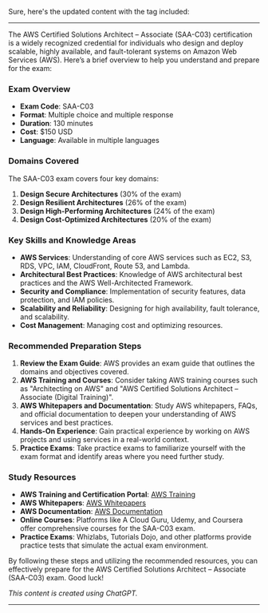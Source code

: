 Sure, here's the updated content with the tag included:

---

The AWS Certified Solutions Architect – Associate (SAA-C03) certification is a widely recognized credential for individuals who design and deploy scalable, highly available, and fault-tolerant systems on Amazon Web Services (AWS). Here’s a brief overview to help you understand and prepare for the exam:

### Exam Overview
- **Exam Code**: SAA-C03
- **Format**: Multiple choice and multiple response
- **Duration**: 130 minutes
- **Cost**: $150 USD
- **Language**: Available in multiple languages

### Domains Covered
The SAA-C03 exam covers four key domains:
1. **Design Secure Architectures** (30% of the exam)
2. **Design Resilient Architectures** (26% of the exam)
3. **Design High-Performing Architectures** (24% of the exam)
4. **Design Cost-Optimized Architectures** (20% of the exam)

### Key Skills and Knowledge Areas
- **AWS Services**: Understanding of core AWS services such as EC2, S3, RDS, VPC, IAM, CloudFront, Route 53, and Lambda.
- **Architectural Best Practices**: Knowledge of AWS architectural best practices and the AWS Well-Architected Framework.
- **Security and Compliance**: Implementation of security features, data protection, and IAM policies.
- **Scalability and Reliability**: Designing for high availability, fault tolerance, and scalability.
- **Cost Management**: Managing cost and optimizing resources.

### Recommended Preparation Steps
1. **Review the Exam Guide**: AWS provides an exam guide that outlines the domains and objectives covered.
2. **AWS Training and Courses**: Consider taking AWS training courses such as "Architecting on AWS" and "AWS Certified Solutions Architect – Associate (Digital Training)".
3. **AWS Whitepapers and Documentation**: Study AWS whitepapers, FAQs, and official documentation to deepen your understanding of AWS services and best practices.
4. **Hands-On Experience**: Gain practical experience by working on AWS projects and using services in a real-world context.
5. **Practice Exams**: Take practice exams to familiarize yourself with the exam format and identify areas where you need further study.

### Study Resources
- **AWS Training and Certification Portal**: [AWS Training](https://aws.amazon.com/training/)
- **AWS Whitepapers**: [AWS Whitepapers](https://aws.amazon.com/whitepapers/)
- **AWS Documentation**: [AWS Documentation](https://docs.aws.amazon.com/)
- **Online Courses**: Platforms like A Cloud Guru, Udemy, and Coursera offer comprehensive courses for the SAA-C03 exam.
- **Practice Exams**: Whizlabs, Tutorials Dojo, and other platforms provide practice tests that simulate the actual exam environment.

By following these steps and utilizing the recommended resources, you can effectively prepare for the AWS Certified Solutions Architect – Associate (SAA-C03) exam. Good luck!

*This content is created using ChatGPT.*

---
